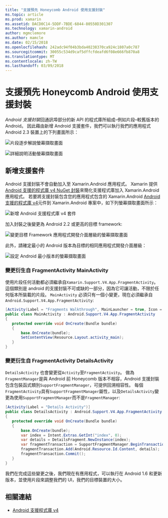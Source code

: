 ```yaml
---
title: "支援預先 Honeycomb Android 使用支援封裝"
ms.topic: article
ms.prod: xamarin
ms.assetid: DACD0C14-5DDF-7BDE-6844-80550D301307
ms.technology: xamarin-android
author: mgmclemore
ms.author: mamcle
ms.date: 02/15/2018
ms.openlocfilehash: 242adc94f04b3bda40238370ca924c1807a0c787
ms.sourcegitcommit: 30055c534d9caf5dffcfdeafd6f08e666fb870a8
ms.translationtype: MT
ms.contentlocale: zh-TW
ms.lasthandoff: 03/09/2018
---
```

# <a name="supporting-pre-honeycomb-android-using-support-packages"></a>支援預先 Honeycomb Android 使用支援封裝

*Android 支援封裝*回通訊埠部分的新 API 的程式庫所組成&ndash;例如片段&ndash;較舊版本的 Android。 因此藉由新增 Android 支援套件，我們可以執行我們的應用程式 Android 2.3 裝置上的下列畫面所示：

![片段逐步解說螢幕擷取畫面](supporting-pre-honeycomb-images/00.png)

![詳細說明活動螢幕擷取畫面](supporting-pre-honeycomb-images/01.png)


## <a name="adding-the-support-package"></a>新增支援套件

Android 支援封裝不會自動加入至 Xamarin.Android 應用程式。 Xamarin 提供[Android 支援的程式庫 v4 NuGet 封裝](https://www.nuget.org/packages/Xamarin.Android.Support.v4/)來簡化支援程式庫加入 Xamarin.Android 應用程式。
若要將支援封裝包含您的應用程式包含的 Xamarin.Android [Android 支援的程式庫 v4](https://www.nuget.org/packages/Xamarin.Android.Support.v4/)元件到 Xamarin.Android 專案中，如下列螢幕擷取畫面所示：

![新增 Android 支援程式庫 v4 套件](supporting-pre-honeycomb-images/02.png)

加入封裝之後變更為 Android 2.2 或更高的目標 framework:

![變更目標 Framework 應用程式開發介面層級的螢幕擷取畫面](supporting-pre-honeycomb-images/03.png)

此外，請確定最小的 Android 版本為目標的相同應用程式開發介面層級：

![設定 Android 最小版本的螢幕擷取畫面](supporting-pre-honeycomb-images/04.png)



### <a name="change-mainactivity-to-derive-from-fragmentactivity"></a>變更衍生自 FragmentActivity MainActivity

使用片段任何活動都必須繼承自`Xamarin.Support.V4.App.FragmentActivity`。 這個類別是 android 的支援封裝不可或缺的一部分，因為它可讓活動，不限於任何版本所裝載的片段。 `MainActivity` 必須只有一個小變更，現在必須繼承自`Android.Support.V4.App.FragmentActivity`:

```csharp
[Activity(Label = "Fragments Walkthrough", MainLauncher = true, Icon = "@drawable/launcher")]
public class MainActivity : Android.Support.V4.App.FragmentActivity
{
   protected override void OnCreate(Bundle bundle)
   {
       base.OnCreate(bundle);
       SetContentView(Resource.Layout.activity_main);
   }
}
```


### <a name="change-detailsactivity-to-derive-from-fragmentactivity"></a>變更衍生自 FragmentActivity DetailsActivity

`DetailsActivity` 也會變更從`Activity`至`FragmentActivity`。 做為`FragmentManager`是與 Android 前 Honeycomb 版本不相容，Android 支援封裝包含包裝函式類別`SupportFragmentManager`，可提供回溯相容性。 每個`FragmentActivity`具有`SupportFragmentManager`屬性，以及`DetailsActivity`變更為使用`SupportFragmentManager`而不是`FragmentManager`:

```csharp
[Activity(Label = "Details Activity")]
public class DetailsActivity : Android.Support.V4.App.FragmentActivity
{
   protected override void OnCreate(Bundle bundle)
   {
       base.OnCreate(bundle);
       var index = Intent.Extras.GetInt("index", 0);
       var details = DetailsFragment.NewInstance(index);
       var fragmentTransaction = SupportFragmentManager.BeginTransaction(); // Notice the change from FragmentManager to SupportFragmentManager
       fragmentTransaction.Add(Android.Resource.Id.Content, details);
       fragmentTransaction.Commit();
   }
}
```

我們在完成這些變更之後，我們現在有應用程式，可以執行在 Android 1.6 和更新版本，並使用片段來調整我們的 UI，我們的目標裝置的大小。


## <a name="related-links"></a>相關連結

- [Android 支援程式庫 v4](https://www.nuget.org/packages/Xamarin.Android.Support.v4)
